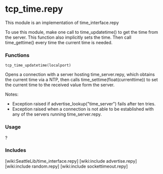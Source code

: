 # tcp_time.repy

This module is an implementation of time_interface.repy

To use this module, make one call to time_updatetime() to get the time from the server. This function also implicitly sets the time. Then call time_gettime() every time the current time is needed.

### Functions

```
tcp_time_updatetime(localport)
```
   Opens a connection with a server hosting time_server.repy, which obtains the current time via a NTP, then calls time_settime(float(currenttime)) to set the current time to the received value form the server. 


   Notes:
   * Exception raised if advertise_lookup("time_server") fails after ten tries.
   * Exception raised when a connection is not able to be established with any of the servers running time_server.repy.

### Usage

?

### Includes

[wiki:SeattleLib/time_interface.repy]
[wiki:include advertise.repy]
[wiki:include random.repy]
[wiki:include sockettimeout.repy]